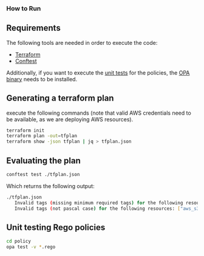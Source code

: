 ### How to Run

## Requirements

The following tools are needed in order to execute the code:

- [Terraform](https://www.terraform.io/)
- [Conftest](https://github.com/instrumenta/conftest)

Additionally, if you want to execute the [unit tests](https://www.openpolicyagent.org/docs/latest/how-do-i-test-policies/) for the policies, the [OPA binary](https://github.com/open-policy-agent/opa/releases) needs to be installed.

## Generating a terraform plan

execute the following commands (note that valid AWS credentials need to be available, as we are deploying AWS resources).
 
```bash
terraform init
terraform plan -out=tfplan
terraform show -json tfplan | jq > tfplan.json
```

## Evaluating the plan

```bash
conftest test ./tfplan.json
```

Which returns the following output:

```bash
./tfplan.json
   Invalid tags (missing minimum required tags) for the following resources: ["aws_s3_bucket.helm_repo"]
   Invalid tags (not pascal case) for the following resources: ["aws_s3_bucket.terraform_state_bucket"]
```

## Unit testing Rego policies

```bash
cd policy
opa test -v *.rego
```
